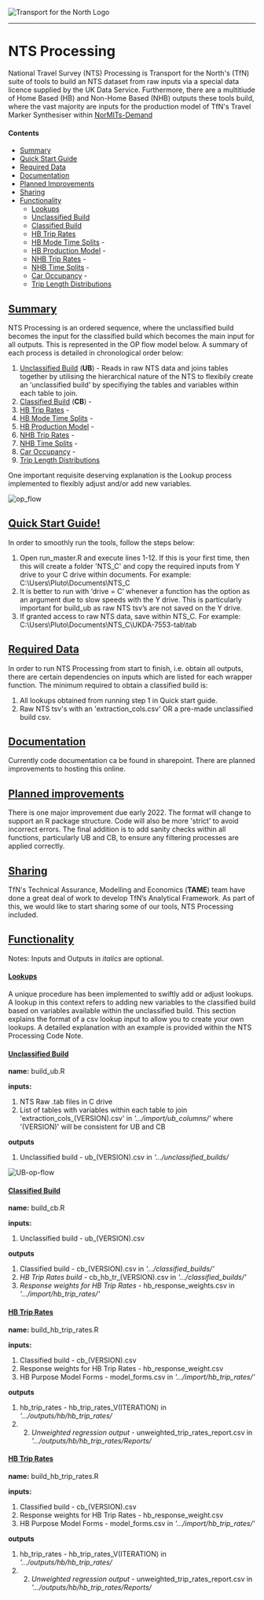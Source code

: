 ![Transport for the North Logo](docs/TFN_Landscape_Colour_CMYK.png)

----

# NTS Processing

National Travel Survey (NTS) Processing  is Transport for the North's (TfN) suite of tools to build an NTS dataset from raw inputs via a special data licence supplied by the UK Data Service. Furthermore, there are a multitiude of Home Based (HB) and Non-Home Based (NHB) outputs these tools build, where the vast majority are inputs for the production model of TfN's Travel Marker Synthesiser within [NorMITs-Demand](https://github.com/Transport-for-the-North/NorMITs-Demand#travel-market-synthesiser)

#### Contents
 - [Summary](#summary) 
 - [Quick Start Guide](#quick-start-guide)
 - [Required Data](#required-data)
 - [Documentation](#documentation)
 - [Planned Improvements](#planned-improvements)
 - [Sharing](#sharing)
 - [Functionality](#functionality)
   - [Lookups](#lookups)
   - [Unclassified Build](#ub)
   - [Classified Build](#cb)
   - [HB Trip Rates](#hb_trip-rates)
   - [HB Mode Time Splits](#hb-mts) - 
   - [HB Production Model](#hb-production-model) - 
   - [NHB Trip Rates](#nhb-trip-rates) - 
   - [NHB Time Splits](#nhb-time_splits) - 
   - [Car Occupancy](#car-occupancy) - 
   - [Trip Length Distributions](#tld)

## [Summary](#contents)
NTS Processing is an ordered sequence, where the unclassified build becomes the input for the classified build which becomes the main input for all outputs. This is represented in the OP flow model below. A summary of each process is detailed in chronological order below:

1. [Unclassified Build](#ub) (**UB**) - Reads in raw NTS data and joins tables together by utilising the hierarchical nature of the NTS to flexibily create an 'unclassified build' by specifiying the tables and variables within each table to join.
2. [Classified Build](#cb) (**CB**) - 
3. [HB Trip Rates](#hb_trip-rates) - 
4. [HB Mode Time Splits](#hb-mts) - 
5. [HB Production Model](#hb-production-model) - 
6. [NHB Trip Rates](#nhb-trip-rates) - 
7. [NHB Time Splits](#nhb-time_splits) - 
8. [Car Occupancy](#car-occupancy) - 
9. [Trip Length Distributions](#tld)

One important requisite deserving explanation is the Lookup process implemented to flexibly adjust and/or add new variables.

![op_flow](docs/nts_op.png)

## [Quick Start Guide!](#contents)
In order to smoothly run the tools, follow the steps below:

1.	Open run_master.R and execute lines 1-12. If this is your first time, then this will create a folder 'NTS_C' and copy the required inputs from Y drive to your C drive within documents. For example: C:\Users\Pluto\Documents\NTS_C
2.	It is better to run with ‘drive = C’ whenever a function has the option as an argument due to slow speeds with the Y drive. This is particularly important for build_ub as raw NTS tsv’s are not saved on the Y drive.
3.	If granted access to raw NTS data, save within NTS_C. For example: C:\Users\Pluto\Documents\NTS_C\UKDA-7553-tab\tab

## [Required Data](#contents)
In order to run NTS Processing from start to finish, i.e. obtain all outputs, there are certain dependencies on inputs which are listed for each wrapper function. The minimum required to obtain a classified build is:

1. All lookups obtained from running step 1 in Quick start guide.
2. Raw NTS tsv's with an 'extraction_cols.csv' OR a pre-made unclassified build csv.

## [Documentation](#contents)
Currently code documentation ca be found in sharepoint. There are planned improvements to hosting this online.

## [Planned improvements](#contents)
There is one major improvement due early 2022. The format will change to support an R package structure. Code will also be more 'strict' to avoid incorrect errors. The final addition is to add sanity checks within all functions, particularly UB and CB, to ensure any filtering processes are applied correctly.

## [Sharing](#contents)
TfN's Technical Assurance, Modelling and Economics (**TAME**) team have done
a great deal of work to develop TfN’s Analytical Framework.
As part of this, we would like to start sharing some of our tools, NTS Processing included.

## [Functionality](#contents)

Notes:
Inputs and Outputs in *italics* are optional.

#### [Lookups](#contents)
A unique procedure has been implemented to swiftly add or adjust lookups. A lookup in this context refers to adding new variables to the classified build based on variables available within the unclassified build. This section explains the format of a csv lookup input to allow you to create your own lookups. A detailed explanation with an example is provided within the NTS Processing Code Note.

#### [Unclassified Build](#contents)

**name:** build_ub.R

**inputs:**
1. NTS Raw .tab files in C drive
2. List of tables with variables within each table to join 'extraction_cols_(VERSION).csv' in *'.../import/ub_columns/'* where '(VERSION)' will be consistent for UB and CB

**outputs**
1. Unclassified build - ub_(VERSION).csv in *'.../unclassified_builds/*

![UB-op-flow](docs/nts_op_UB.png)

#### [Classified Build](#contents)

**name:** build_cb.R

**inputs:**
1. Unclassified build - ub_(VERSION).csv

**outputs**
1. Classified build - cb_(VERSION).csv in *'.../classified_builds/'*
2. *HB Trip Rates build* - cb_hb_tr_(VERSION).csv in *'.../classified_builds/'*
3. *Response weights for HB Trip Rates* - hb_response_weights.csv in *'.../import/hb_trip_rates/'* 

#### [HB Trip Rates](#contents)

**name:** build_hb_trip_rates.R

**inputs:**
1. Classified build - cb_(VERSION).csv
2. Response weights for HB Trip Rates - hb_response_weight.csv
3. HB Purpose Model Forms - model_forms.csv in *'.../import/hb_trip_rates/'* 

**outputs**
1. hb_trip_rates - hb_trip_rates_V(ITERATION) in *'.../outputs/hb/hb_trip_rates/*
2. 2. *Unweighted regression output* - unweighted_trip_rates_report.csv in *'.../outputs/hb/hb_trip_rates/Reports/*


#### [HB Trip Rates](#contents)

**name:** build_hb_trip_rates.R

**inputs:**
1. Classified build - cb_(VERSION).csv
2. Response weights for HB Trip Rates - hb_response_weight.csv
3. HB Purpose Model Forms - model_forms.csv in *'.../import/hb_trip_rates/'* 

**outputs**
1. hb_trip_rates - hb_trip_rates_V(ITERATION) in *'.../outputs/hb/hb_trip_rates/*
2. 2. *Unweighted regression output* - unweighted_trip_rates_report.csv in *'.../outputs/hb/hb_trip_rates/Reports/*
